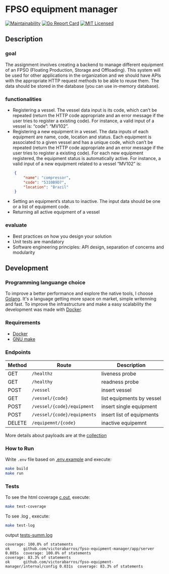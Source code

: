 # FPSO equipment manager

[![Maintainability](https://api.codeclimate.com/v1/badges/eefa802b5f9bb25e7f33/maintainability)](https://codeclimate.com/github/victorabarros/fpso-equipment-manager/maintainability)  [![Go Report Card](https://goreportcard.com/badge/github.com/victorabarros/fpso-equipment-manager)](https://goreportcard.com/report/github.com/victorabarros/fpso-equipment-manager) [![MIT Licensed](https://img.shields.io/badge/license-MIT-blue.svg)](https://raw.githubusercontent.com/victorabarros/travel-routes-optimizer/master/LICENSE)

## Description

### goal

The assignment involves creating a backend to manage different equipment of an FPSO (Floating Production, Storage and
Offloading). This system will be used for other applications in the organization and we should have APIs with the appropriate
HTTP request methods to be able to reuse them. The data should be stored in the database (you can use in-memory database).

### functionalities

- Registering a vessel. The vessel data input is its code, which can’t be repeated (return the HTTP code appropriate and an error message if the user tries to register a existing code). For instance, a valid input of a vessel is: “code”: “MV102”.
- Registering a new equipment in a vessel. The data inputs of each equipment are name, code, location and status. Each equipment is associated to a given vessel and has a unique code, which can’t be repeated (return the HTTP code appropriate and an error message if the user tries to register a existing code). For each new equipment registered, the equipment status is automatically active. For instance, a valid input of a new equipment related to a vessel “MV102” is:

```json
    {
        "name": "compressor",
        "code": "5310B9D7",
        "location": "Brazil"
    }
```

- Setting an equipment’s status to inactive. The input data should be one or a list of equipment code.
- Returning all active equipment of a vessel

### evaluate

- Best practices on how you design your solution
- Unit tests are mandatory
- Software engineering principles: API design, separation of concerns and modularity

## Development

### Programming languange choice

To improve a better performance and explore the native tools, I choose [Golang](https://golang.org/). It's a language getting more space on market, simple writenning and fast.
To improve the infrastructure and make a easy scalability the development was made with [Docker](https://docs.docker.com/).

### Requirements

- [Docker](https://docs.docker.com/)
- [GNU make](https://www.gnu.org/software/make/)

### Endpoints

| Method |           Route            |         Description       |
|--------|----------------------------|---------------------------|
| GET    | `/healthz`                 | liveness probe            |
| GET    | `/healthy`                 | readness probe            |
| POST   | `/vessel`                  | insert vessel             |
| GET    | `/vessel/{code}`           | list equipments by vessel |
| POST   | `/vessel/{code}/equipment` | insert single equipment   |
| POST   | `/vessel/{code}/equipments`| insert list of equipments |
| DELETE | `/equipemnt/{code}`        | inactive equipemnt        |

More details about payloads are at the [collection](./dev/fpso-equipment-manager.postman_collection.json)

### How to Run

Write `.env` file based on [.env.example](.env.example) and execute:

```sh
make build
make run
```

### Tests

To see the html coverage [c.out](./dev/c.out), execute:

```sh
make test-coverage
```

To see .log , execute:

```sh
make test-log
```

output [tests-summ.log](./dev/tests-summ.log)

```log
coverage: 100.0% of statements
ok  	github.com/victorabarros/fpso-equipment-manager/app/server	0.085s	coverage: 100.0% of statements
coverage: 83.3% of statements
ok  	github.com/victorabarros/fpso-equipment-manager/internal/config	0.031s	coverage: 83.3% of statements
```
